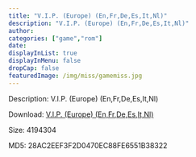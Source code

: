 ```yaml
---
title: "V.I.P. (Europe) (En,Fr,De,Es,It,Nl)"
description: "V.I.P. (Europe) (En,Fr,De,Es,It,Nl)"
author: 
categories: ["game","rom"]
date: 
displayInList: true
displayInMenu: false
dropCap: false
featuredImage: /img/miss/gamemiss.jpg
---
```


Description: V.I.P. (Europe) (En,Fr,De,Es,It,Nl)

Download: <a style="text-decoration:underline;" href="https://mega.nz/#!yDYylCyJ!-BmM9CP2kIE1Rz8ZxOs2zIpT4rJAZGyiXWfVaGK9YGE" target = "_blank" rel = "nofollow" > V.I.P. (Europe) (En,Fr,De,Es,It,Nl)</a>

Size: 4194304

MD5: 28AC2EEF3F2D0470EC88FE6551B38322

